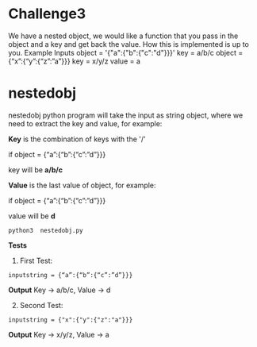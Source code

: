 # Challenge3

We have a nested object, we would like a function that you pass in the object and a key and get back the value. How this is implemented is up to you.
Example Inputs
object = '{"a":{"b":{"c":"d"}}}'
key = a/b/c
object = {“x”:{“y”:{“z”:”a”}}}
key = x/y/z
value = a

# nestedobj

nestedobj python program will take the input as string object, where we need to extract the key and value, for example:

**Key** is the combination of keys with the '/' 

if object = {“a”:{“b”:{“c”:”d”}}}

key will be **a/b/c**

**Value** is the last value of object, for example:

if object = {“a”:{“b”:{“c”:”d”}}}

value will be **d**


```
python3  nestedobj.py
```


**Tests**

1. First Test:

```
inputstring = {“a”:{“b”:{“c”:”d”}}}
```

**Output**
Key -> a/b/c, Value -> d

2. Second Test:

```
inputstring = {"x":{"y":{"z":"a"}}}
```

**Output**
Key -> x/y/z, Value -> a
